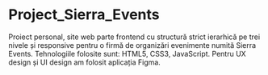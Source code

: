 # Project_Sierra_Events
Proiect personal, site web parte frontend cu structură strict ierarhică pe trei nivele și responsive pentru o firmă de organizări evenimente numită Sierra Events. Tehnologiile folosite sunt: HTML5, CSS3, JavaScript. Pentru UX design și UI design am folosit aplicația Figma.
